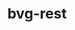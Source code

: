 ---
schema: default
title: bvg-rest
organization: Jannis Redmann
notes: An HTTP API for Berlin & Brandenburg public transport.
resources:
  - name: API-Endpunkt
    url: 'https://1.bvg.transport.rest'
    format: API
  - name: Source Code
    url: 'https://github.com/derhuerst/bvg-rest'
    format: Link
license: 'https://opensource.org/licenses/MIT'
category:
  - APIs
maintainer: Jannis Redmann
maintainer_email: mail@jannisr.de
---